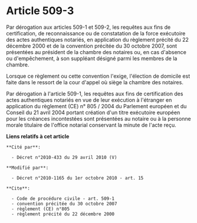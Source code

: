 # Article 509-3

Par dérogation aux articles 509-1 et 509-2, les requêtes aux fins de certification, de reconnaissance ou de constatation de
la force exécutoire des actes authentiques notariés, en application du règlement précité du 22 décembre 2000 et de la
convention précitée du 30 octobre 2007, sont présentées au président de la chambre des notaires ou, en cas d'absence ou
d'empêchement, à son suppléant désigné parmi les membres de la chambre. 

Lorsque ce règlement ou cette convention l'exige, l'élection de domicile est faite dans le ressort de la cour d'appel où
siège la chambre des notaires. 

Par dérogation à l'article 509-1, les requêtes aux fins de certification des actes authentiques notariés en vue de leur
exécution à l'étranger en application du règlement (CE) n° 805 / 2004 du Parlement européen et du Conseil du 21 avril 2004
portant création d'un titre exécutoire européen pour les créances incontestées sont présentées au notaire ou à la personne
morale titulaire de l'office notarial conservant la minute de l'acte reçu.

**Liens relatifs à cet article**

	**Cité par**:

	  - Décret n°2010-433 du 29 avril 2010 (V)

	**Modifié par**:

	  - Décret n°2010-1165 du 1er octobre 2010 - art. 15

	**Cite**:

	  - Code de procédure civile - art. 509-1
	  - convention précitée du 30 octobre 2007
	  - règlement (CE) n°805
	  - règlement précité du 22 décembre 2000
